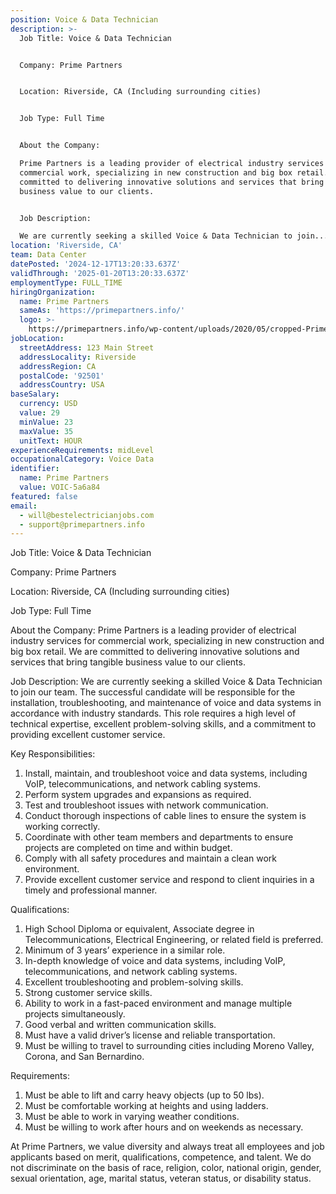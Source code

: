 ```yaml
---
position: Voice & Data Technician
description: >-
  Job Title: Voice & Data Technician


  Company: Prime Partners


  Location: Riverside, CA (Including surrounding cities)


  Job Type: Full Time


  About the Company:

  Prime Partners is a leading provider of electrical industry services for
  commercial work, specializing in new construction and big box retail. We are
  committed to delivering innovative solutions and services that bring tangible
  business value to our clients.


  Job Description:

  We are currently seeking a skilled Voice & Data Technician to join...
location: 'Riverside, CA'
team: Data Center
datePosted: '2024-12-17T13:20:33.637Z'
validThrough: '2025-01-20T13:20:33.637Z'
employmentType: FULL_TIME
hiringOrganization:
  name: Prime Partners
  sameAs: 'https://primepartners.info/'
  logo: >-
    https://primepartners.info/wp-content/uploads/2020/05/cropped-Prime-Partners-Logo-NO-BG-1-1.png
jobLocation:
  streetAddress: 123 Main Street
  addressLocality: Riverside
  addressRegion: CA
  postalCode: '92501'
  addressCountry: USA
baseSalary:
  currency: USD
  value: 29
  minValue: 23
  maxValue: 35
  unitText: HOUR
experienceRequirements: midLevel
occupationalCategory: Voice Data
identifier:
  name: Prime Partners
  value: VOIC-5a6a84
featured: false
email:
  - will@bestelectricianjobs.com
  - support@primepartners.info
---
```




Job Title: Voice & Data Technician

Company: Prime Partners

Location: Riverside, CA (Including surrounding cities)

Job Type: Full Time

About the Company:
Prime Partners is a leading provider of electrical industry services for commercial work, specializing in new construction and big box retail. We are committed to delivering innovative solutions and services that bring tangible business value to our clients.

Job Description:
We are currently seeking a skilled Voice & Data Technician to join our team. The successful candidate will be responsible for the installation, troubleshooting, and maintenance of voice and data systems in accordance with industry standards. This role requires a high level of technical expertise, excellent problem-solving skills, and a commitment to providing excellent customer service.

Key Responsibilities:

1. Install, maintain, and troubleshoot voice and data systems, including VoIP, telecommunications, and network cabling systems.
2. Perform system upgrades and expansions as required.
3. Test and troubleshoot issues with network communication.
4. Conduct thorough inspections of cable lines to ensure the system is working correctly.
5. Coordinate with other team members and departments to ensure projects are completed on time and within budget.
6. Comply with all safety procedures and maintain a clean work environment.
7. Provide excellent customer service and respond to client inquiries in a timely and professional manner.

Qualifications:
1. High School Diploma or equivalent, Associate degree in Telecommunications, Electrical Engineering, or related field is preferred.
2. Minimum of 3 years’ experience in a similar role.
3. In-depth knowledge of voice and data systems, including VoIP, telecommunications, and network cabling systems.
4. Excellent troubleshooting and problem-solving skills.
5. Strong customer service skills.
6. Ability to work in a fast-paced environment and manage multiple projects simultaneously.
7. Good verbal and written communication skills.
8. Must have a valid driver’s license and reliable transportation.
9. Must be willing to travel to surrounding cities including Moreno Valley, Corona, and San Bernardino.

Requirements:
1. Must be able to lift and carry heavy objects (up to 50 lbs).
2. Must be comfortable working at heights and using ladders.
3. Must be able to work in varying weather conditions.
4. Must be willing to work after hours and on weekends as necessary.

At Prime Partners, we value diversity and always treat all employees and job applicants based on merit, qualifications, competence, and talent. We do not discriminate on the basis of race, religion, color, national origin, gender, sexual orientation, age, marital status, veteran status, or disability status.
